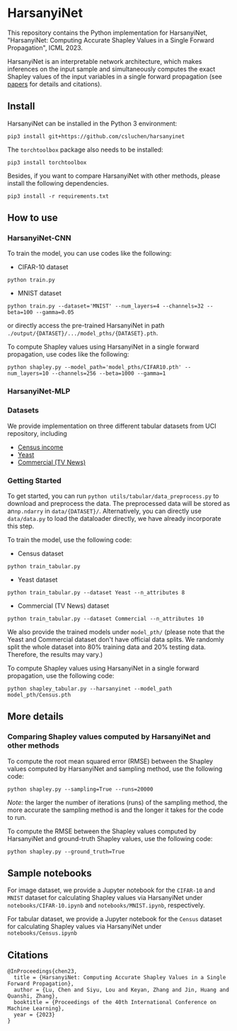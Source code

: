 # HarsanyiNet
This repository contains the Python implementation for HarsanyiNet, "HarsanyiNet: Computing Accurate Shapley Values in a Single Forward Propagation", ICML 2023.

HarsanyiNet is an interpretable network architecture, which makes inferences on the input sample and simultaneously computes the exact Shapley values of the input variables in a single forward propagation (see [papers](https://arxiv.org/abs/2304.01811) for details and citations).

## Install
HarsanyiNet can be installed in the Python 3 environment:

```
pip3 install git+https://github.com/csluchen/harsanyinet
```

The `torchtoolbox` package also needs to be installed:

```
pip3 install torchtoolbox
```

Besides, if you want to compare HarsanyiNet with other methods, please install the following dependencies.

```
pip3 install -r requirements.txt
```


## How to use 
### HarsanyiNet-CNN
To train the model, you can use codes like the following:

- CIFAR-10 dataset 

```
python train.py
```

- MNIST dataset 

```
python train.py --dataset='MNIST' --num_layers=4 --channels=32 --beta=100 --gamma=0.05
```

or directly access the pre-trained HarsanyiNet in path ```./output/{DATASET}/.../model_pths/{DATASET}.pth```.

To compute Shapley values using HarsanyiNet in a single forward propagation, use codes like the following:

```
python shapley.py --model_path='model_pths/CIFAR10.pth' --num_layers=10 --channels=256 --beta=1000 --gamma=1 
```





### HarsanyiNet-MLP

### Datasets

We provide implementation on three different tabular datasets from UCI repository, including

- [Census income](https://archive.ics.uci.edu/ml/datasets/census+income)
- [Yeast](https://archive.ics.uci.edu/ml/datasets/Yeast) 
- [Commercial (TV News)](http://archive.ics.uci.edu/ml/datasets/tv+news+channel+commercial+detection+dataset) 

### Getting Started

To get started, you can run ```python utils/tabular/data_preprocess.py``` to download and preprocess the data. The preprocessed data will be stored as  an`np.ndarry` in `data/{DATASET}/`. Alternatively, you can directly use ```data/data.py``` to load the dataloader directly, we have already incorporate this step. 

To train the model, use the following code:

- Census dataset

```
python train_tabular.py
```

- Yeast dataset 

```
python train_tabular.py --dataset Yeast --n_attributes 8
```

- Commercial (TV News) dataset 

```
python train_tabular.py --dataset Commercial --n_attributes 10
```

We also provide the trained models under ```model_pth/``` (please note that the Yeast and Commercial dataset don't have official data splits. We randomly split the whole dataset into 80% training data and 20% testing data. Therefore, the results may vary.)



To compute Shapley values using HarsanyiNet in a single forward propagation, use the following code:

```
python shapley_tabular.py --harsanyinet --model_path model_pth/Census.pth
```



## More details
### Comparing Shapley values computed by HarsanyiNet and other methods

To compute the root mean squared error (RMSE) between the Shapley values computed by HarsanyiNet and sampling method, use the following code:

```
python shapley.py --sampling=True --runs=20000
```

*Note:* the larger the number of iterations (runs) of the sampling method, the more accurate the sampling method is and the longer it takes for the code to run.

To compute the RMSE between the Shapley values computed by HarsanyiNet and ground-truth Shapley values, use the following code:

```
python shapley.py --ground_truth=True
```


## Sample notebooks

For image dataset, we provide a Jupyter notebook for the `CIFAR-10` and `MNIST` dataset for calculating Shapley values via HarsanyiNet under ```notebooks/CIFAR-10.ipynb``` and ```notebooks/MNIST.ipynb```, respectively.

For tabular dataset, we provide a Jupyter notebook for the `Census` dataset for calculating Shapley values via HarsanyiNet under ```notebooks/Census.ipynb```


## Citations
```
@InProceedings{chen23,
  title = {HarsanyiNet: Computing Accurate Shapley Values in a Single Forward Propagation},
  author = {Lu, Chen and Siyu, Lou and Keyan, Zhang and Jin, Huang and Quanshi, Zhang},
  booktitle = {Proceedings of the 40th International Conference on Machine Learning},
  year = {2023}
}
```
